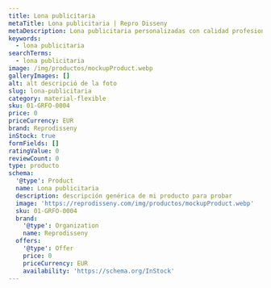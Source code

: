 ```yaml
---
title: Lona publicitaria
metaTitle: Lona publicitaria | Repro Disseny
metaDescription: Lona publicitaria personalizadas con calidad profesional en Cataluña.
keywords:
  - lona publicitaria
searchTerms:
  - lona publicitaria
image: /img/productos/mockupProduct.webp
galleryImages: []
alt: alt descripció de la foto
slug: lona-publicitaria
category: material-flexible
sku: 01-GRFO-0004
price: 0
priceCurrency: EUR
brand: Reprodisseny
inStock: true
formFields: []
ratingValue: 0
reviewCount: 0
type: producto
schema:
  '@type': Product
  name: Lona publicitaria
  description: descripción genérica de mi producto para probar
  image: 'https://reprodisseny.com/img/productos/mockupProduct.webp'
  sku: 01-GRFO-0004
  brand:
    '@type': Organization
    name: Reprodisseny
  offers:
    '@type': Offer
    price: 0
    priceCurrency: EUR
    availability: 'https://schema.org/InStock'
---
```


